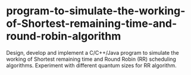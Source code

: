 # program-to-simulate-the-working-of-Shortest-remaining-time-and-round-robin-algorithm
 Design, develop and implement a C/C++/Java program to simulate the working of Shortest remaining time and Round Robin (RR) scheduling algorithms. Experiment with different quantum sizes for RR algorithm.
